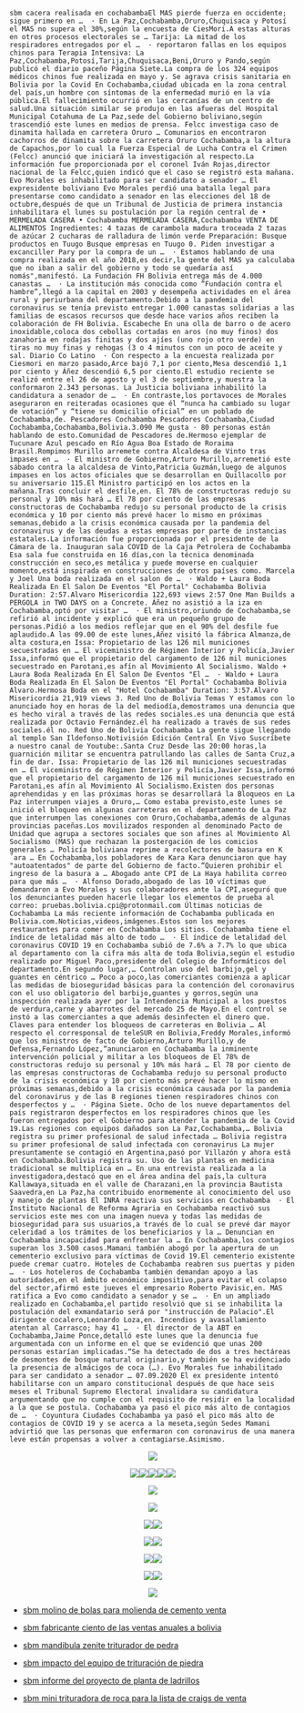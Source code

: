 
```
sbm cacera realisada en cochabambaEl MAS pierde fuerza en occidente; sigue primero en …  · En La Paz,Cochabamba,Oruro,Chuquisaca y Potosí el MAS no supera el 30%,según la encuesta de CiesMori.A estas alturas en otros procesos electorales se … Tarija: La mitad de los respiradores entregados por el …  · reportaron fallas en los equipos chinos para Terapia Intensiva: La Paz,Cochabamba,Potosí,Tarija,Chuquisaca,Beni,Oruro y Pando,según publicó el diario paceño Página Siete.La compra de los 324 equipos médicos chinos fue realizada en mayo y. Se agrava crisis sanitaria en Bolivia por la Covid En Cochabamba,ciudad ubicada en la zona central del país,un hombre con síntomas de la enfermedad murió en la vía pública.El fallecimiento ocurrió en las cercanías de un centro de salud.Una situación similar se produjo en las afueras del Hospital Municipal Cotahuma de La Paz,sede del Gobierno boliviano,según trascendió este lunes en medios de prensa. Felcc investiga caso de dinamita hallada en carretera Oruro … Comunarios en encontraron cachorros de dinamita sobre la carretera Oruro Cochabamba,a la altura de Capachos,por lo cual la Fuerza Especial de Lucha Contra el Crimen (Felcc) anunció que iniciará la investigación al respecto.La información fue proporcionada por el coronel Iván Rojas,director nacional de la Felcc,quien indicó que el caso se registró esta mañana. Evo Morales es inhabilitado para ser candidato a senador … El expresidente boliviano Evo Morales perdió una batalla legal para presentarse como candidato a senador en las elecciones del 18 de octubre,después de que un Tribunal de Justicia de primera instancia inhabilitara el lunes su postulación por la región central de • MERMELADA CASERA • Cochabamba MERMELADA CASERA,Cochabamba VENTA DE ALIMENTOS Ingredientes: 4 tazas de carambola madura troceada 2 tazas de azúcar 2 cucharas de ralladura de limón verde Preparación: Busque productos en Tuugo Busque empresas en Tuugo 0. Piden investigar a excanciller Pary por la compra de un …  · Estamos hablando de una compra realizada en el año 2018,es decir,la gente del MAS ya calculaba que no iban a salir del gobierno y todo se quedaría así nomás",manifestó. La Fundación FH Bolivia entrega más de 4.000 canastas …  · La institución más conocida como “Fundación contra el hambre”,llegó a la capital en 2003 y desempeña actividades en el área rural y periurbana del departamento.Debido a la pandemia del coronavirus se tenía previsto entregar 1.000 canastas solidarias a las familias de escasos recursos que desde hace varios años reciben la colaboración de FH Bolivia. Escabeche En una olla de barro o de acero inoxidable,coloca dos cebollas cortadas en aros (no muy finos) dos zanahoria en rodajas finitas y dos ajíes (uno rojo otro verde) en tiras no muy finas y rehogas (3 o 4 minutos con un poco de aceite y sal. Diario Co Latino  · Con respecto a la encuesta realizada por Ciesmori en marzo pasado,Arce bajó 7,1 por ciento,Mesa descendió 1,1 por ciento y Áñez descendió 6,5 por ciento.El estudio reciente se realizó entre el 26 de agosto y el 3 de septiembre,y muestra la conformaron 2.343 personas. La Justicia boliviana inhabilitó la candidatura a senador de …  · En contraste,los portavoces de Morales aseguraron en reiteradas ocasiones que él “nunca ha cambiado su lugar de votación” y “tiene su domicilio oficial” en un poblado de Cochabamba,de. Pescadores Cochabamba Pescadores Cochabamba,Ciudad Cochabamba,Cochabamba,Bolivia.3.090 Me gusta · 80 personas están hablando de esto.Comunidad de Pescadores de.Hermoso ejemplar de Tucunare Azul pescado en Río Agua Boa Estado de Roraima Brasil.Rompimos Murillo arremete contra Alcaldesa de Vinto tras impases en …  · El ministro de Gobierno,Arturo Murillo,arremetió este sábado contra la alcaldesa de Vinto,Patricia Guzmán,luego de algunos impases en los actos oficiales que se desarrollan en Quillacollo por su aniversario 115.El Ministro participó en los actos en la mañana.Tras concluir el desfile,en. El 78% de constructoras redujo su personal y 10% más hará … El 78 por ciento de las empresas constructoras de Cochabamba redujo su personal producto de la crisis económica y 10 por ciento más prevé hacer lo mismo en próximas semanas,debido a la crisis económica causada por la pandemia del coronavirus y de las deudas a estas empresas por parte de instancias estatales.La información fue proporcionada por el presidente de la Cámara de la. Inauguran sala COVID de la Caja Petrolera de Cochabamba Esa sala fue construida en 16 días,con la técnica denominada construcción en seco,es metálica y puede moverse en cualquier momento,está inspirada en construcciones de otros países como. Marcela y Joel Una boda realizada en el salon de …  · Waldo + Laura Boda Realizada En El Salon De Eventos "El Portal" Cochabamba Bolivia Duration: 2:57.Alvaro Misericordia 122,693 views 2:57 One Man Builds a PERGOLA in TWO DAYS on a Concrete. Áñez no asistió a la iza en Cochabamba,optó por visitar …  · El ministro,oriundo de Cochabamba,se refirió al incidente y explicó que era un pequeño grupo de personas.Pidió a los medios reflejar que en el 90% del desfile fue aplaudido.A las 09.00 de este lunes,Áñez visitó la fábrica Almanza,de alta costura,en Issa: Propietario de las 126 mil municiones secuestradas en … El viceministro de Régimen Interior y Policía,Javier Issa,informó que el propietario del cargamento de 126 mil municiones secuestrado en Parotani,es afín al Movimiento Al Socialismo. Waldo + Laura Boda Realizada En El Salon De Eventos "El …  · Waldo + Laura Boda Realizada En El Salon De Eventos "El Portal" Cochabamba Bolivia Alvaro.Hermosa Boda en el "Hotel Cochabamba" Duration: 3:57.Alvaro Misericordia 21,919 views 3. Red Uno de Bolivia Temas Y estamos con lo anunciado hoy en horas de la del mediodía,demostramos una denuncia que es hecho viral a través de las redes sociales.es una denuncia que está realizada por Octavio Fernández.él ha realizado a través de sus redes sociales.él no. Red Uno de Bolivia Cochabamba La gente sigue llegando al templo San Ildefonso.Notivisión Edición Central En Vivo Suscríbete a nuestro canal de Youtube:.Santa Cruz Desde las 20:00 horas,la guarnición militar se encuentra patrullando las calles de Santa Cruz,a fin de dar. Issa: Propietario de las 126 mil municiones secuestradas en … El viceministro de Régimen Interior y Policía,Javier Issa,informó que el propietario del cargamento de 126 mil municiones secuestrado en Parotani,es afín al Movimiento Al Socialismo.Existen dos personas aprehendidas y en las próximas horas se desarrollará la Bloqueos en La Paz interrumpen viajes a Oruro,… Como estaba previsto,este lunes se inició el bloqueo en algunas carreteras en el departamento de La Paz que interrumpen las conexiones con Oruro,Cochabamba,además de algunas provincias paceñas.Los movilizados responden al denominado Pacto de Unidad que agrupa a sectores sociales que son afines al Movimiento Al Socialismo (MAS) que rechazan la postergación de los comicios generales … Policía boliviana reprime a recolectores de basura en K´ara … En Cochabamba,los pobladores de Kara Kara denunciaron que hay "autoatentados" de parte del Gobierno de facto.“Quieren prohibir el ingreso de la basura a … Abogado ante CPI de La Haya habilita correo para que más …  · Alfonso Dorado,abogado de las 10 víctimas que demandaron a Evo Morales y sus colaboradores ante la CPI,aseguró que los denunciantes pueden hacerle llegar los elementos de prueba al correo: pruebas.bolivia.cpi@protonmail.com Últimas noticias de Cochabamba La más reciente información de Cochabamba publicada en Bolivia.com.Noticias,videos,imágenes.Estos son los mejores restaurantes para comer en Cochabamba Los sitios. Cochabamba tiene el índice de letalidad más alto de todo …  · El índice de letalidad del coronavirus COVID 19 en Cochabamba subió de 7.6% a 7.7% lo que ubica al departamento con la cifra más alta de toda Bolivia,según el estudio realizado por Miguel Paco,presidente del Colegio de Informáticos del departamento.En segundo lugar,… Controlan uso del barbijo,gel y guantes en céntrico … Poco a poco,las comerciantes comienza a aplicar las medidas de bioseguridad básicas para la contención del coronavirus con el uso obligatorio del barbijo,guantes y gorros,según una inspección realizada ayer por la Intendencia Municipal a los puestos de verdura,carne y abarrotes del mercado 25 de Mayo.En el control se instó a las comerciantes a que además desinfecten el dinero que. Claves para entender los bloqueos de carreteras en Bolivia … Al respecto el corresponsal de teleSUR en Bolivia,Freddy Morales,informó que los ministros de facto de Gobierno,Arturo Murillo,y de Defensa,Fernando López,“anunciaron en Cochabamba la inminente intervención policial y militar a los bloqueos de El 78% de constructoras redujo su personal y 10% más hará … El 78 por ciento de las empresas constructoras de Cochabamba redujo su personal producto de la crisis económica y 10 por ciento más prevé hacer lo mismo en próximas semanas,debido a la crisis económica causada por la pandemia del coronavirus y de las 8 regiones tienen respiradores chinos con desperfectos y …  · Página Siete. Ocho de los nueve departamentos del país registraron desperfectos en los respiradores chinos que les fueron entregados por el Gobierno para atender la pandemia de la Covid 19.Las regiones con equipos dañados son La Paz,Cochabamba,… Bolivia registra su primer profesional de salud infectada … Bolivia registra su primer profesional de salud infectada con coronavirus La mujer presuntamente se contagió en Argentina,pasó por Villazón y ahora está en Cochabamba.Bolivia registra su. Uso de las plantas en medicina tradicional se multiplica en … En una entrevista realizada a la investigadora,destacó que en el área andina del país,la cultura Kallawaya,situada en el valle de Charazani,en la provincia Bautista Saavedra,en La Paz,ha contribuido enormemente al conocimiento del uso y manejo de plantas El INRA reactiva sus servicios en Cochabamba  · El Instituto Nacional de Reforma Agraria en Cochabamba reactivó sus servicios este mes con una imagen nueva y todas las medidas de bioseguridad para sus usuarios,a través de lo cual se prevé dar mayor celeridad a los trámites de los beneficiarios y la … Denuncian en Cochabamba incapacidad para enfrentar la … En Cochabamba,los contagios superan los 3.500 casos.Mamani también abogó por la apertura de un cementerio exclusivo para víctimas de Covid 19.El cementerio existente puede cremar cuatro. Hoteles de Cochabamba reabren sus puertas y piden …  · Los hoteleros de Cochabamba también demandan apoyo a las autoridades,en el ámbito económico impositivo,para evitar el colapso del sector,afirmó este jueves el empresario Roberto Pavisic,en. MAS ratifica a Evo como candidato a senador y se …  · En un ampliado realizado en Cochabamba,el partido resolvió que si se inhabilita la postulación del exmandatario será por "instrucción de Palacio".El dirigente cocalero,Leonardo Loza,en. Incendios y avasallamiento atentan al Carrasco; hay 41 …  · El director de la ABT en Cochabamba,Jaime Ponce,detalló este lunes que la denuncia fue argumentada con un informe en el que se evidenció que unas 200 personas estarían implicadas.“Se ha detectado de dos a tres hectáreas de desmontes de bosque natural originario,y también se ha evidenciado la presencia de almácigos de coca (…). Evo Morales fue inhabilitado para ser candidato a senador … 07.09.2020 El ex presidente intentó habilitarse con un amparo constitucional después de que hace seis meses el Tribunal Supremo Electoral invalidara su candidatura argumentando que no cumple con el requisito de residir en la localidad a la que se postula. Cochabamba ya pasó el pico más alto de contagios de …  · Coyuntura Ciudades Cochabamba ya pasó el pico más alto de contagios de COVID 19 y se acerca a la meseta,según Sedes Mamani advirtió que las personas que enfermaron con coronavirus de una manera leve están propensas a volver a contagiarse.Asimismo. 
```

<div align="center">

<a href="https://es-crusher.shibang-china.com/github&k=sbm+cacera+realisada+en+cochabamba"><img src="https://static.shibang-china.com/es/crusher/logo.jpg"></a>

<a href="https://es-crusher.shibang-china.com/github&k=sbm+cacera+realisada+en+cochabamba"><img src="https://static.shibang-china.com/es/crusher/index.jpg"></a><a href="https://es-crusher.shibang-china.com/material.htmlgithub&k=sbm+cacera+realisada+en+cochabamba"><img src="https://static.shibang-china.com/es/crusher/material.jpg"></a><a href="https://es-crusher.shibang-china.com/application.htmlgithub&k=sbm+cacera+realisada+en+cochabamba"><img src="https://static.shibang-china.com/es/crusher/application.jpg"></a><a href="https://es-crusher.shibang-china.com/aboutus.htmlgithub&k=sbm+cacera+realisada+en+cochabamba"><img src="https://static.shibang-china.com/es/crusher/aboutus.jpg"></a><a href="https://es-crusher.shibang-china.com/contact.htmlgithub&k=sbm+cacera+realisada+en+cochabamba"><img src="https://static.shibang-china.com/es/crusher/contact.jpg"></a>

<a href="https://es-crusher.shibang-china.com/github&k=sbm+cacera+realisada+en+cochabamba"><img src="https://static.shibang-china.com/es/crusher/banner.jpg"></a>

<a href="https://swt.shibang-china.com/github&k=sbm+cacera+realisada+en+cochabamba"><img src="https://static.shibang-china.com/es/crusher/text.jpg"></a>

<a href="https://swt.shibang-china.com/github&k=sbm+cacera+realisada+en+cochabamba"><img src="https://static.shibang-china.com/es/crusher/chat.jpg"></a><a href="https://es-crusher.shibang-china.com/contact.htmlgithub&k=sbm+cacera+realisada+en+cochabamba"><img src="https://static.shibang-china.com/es/crusher/message.jpg"></a>

<a href="https://es-crusher.shibang-china.com/products/pe.htmlgithub&k=sbm+cacera+realisada+en+cochabamba"><img src="https://static.shibang-china.com/es/crusher/pe.jpg"></a><a href="https://es-crusher.shibang-china.com/products/pf.htmlgithub&k=sbm+cacera+realisada+en+cochabamba"><img src="https://static.shibang-china.com/es/crusher/pf.jpg"></a>

<a href="https://es-crusher.shibang-china.com/products/hpt.htmlgithub&k=sbm+cacera+realisada+en+cochabamba"><img src="https://static.shibang-china.com/es/crusher/hpt.jpg"></a><a href="https://es-crusher.shibang-china.com/products/vsi.htmlgithub&k=sbm+cacera+realisada+en+cochabamba"><img src="https://static.shibang-china.com/es/crusher/vsi.jpg"></a>

<a href="https://es-crusher.shibang-china.com/products/klv.htmlgithub&k=sbm+cacera+realisada+en+cochabamba"><img src="https://static.shibang-china.com/es/crusher/klv.jpg"></a><a href="https://es-crusher.shibang-china.com/products/portable.htmlgithub&k=sbm+cacera+realisada+en+cochabamba"><img src="https://static.shibang-china.com/es/crusher/portable.jpg"></a>

<a href="https://swt.shibang-china.com/github&k=sbm+cacera+realisada+en+cochabamba"><img src="https://static.shibang-china.com/es/crusher/case.jpg"></a>

</div>


* [sbm molino de bolas para molienda de cemento venta](sbm%20molino%20de%20bolas%20para%20molienda%20de%20cemento%20venta.md)

* [sbm fabricante ciento de las ventas anuales a bolivia](sbm%20fabricante%20ciento%20de%20las%20ventas%20anuales%20a%20bolivia.md)

* [sbm mandibula zenite triturador de pedra](sbm%20mandibula%20zenite%20triturador%20de%20pedra.md)

* [sbm impacto del equipo de trituración de piedra](sbm%20impacto%20del%20equipo%20de%20trituraci%C3%B3n%20de%20piedra.md)

* [sbm informe del proyecto de planta de ladrillos](sbm%20informe%20del%20proyecto%20de%20planta%20de%20ladrillos.md)

* [sbm mini trituradora de roca para la lista de craigs de venta](sbm%20mini%20trituradora%20de%20roca%20para%20la%20lista%20de%20craigs%20de%20venta.md)